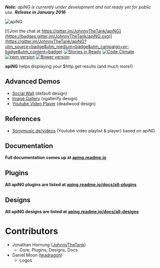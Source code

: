 _**Note:** apiNG is currently under development and not ready yet for public use. **Release in January 2016**_

[logo]: http://aping.io/logo/320/aping-logo.png "apiNG"
![apiNG][logo]

[![Join the chat at https://gitter.im/JohnnyTheTank/apiNG](https://badges.gitter.im/JohnnyTheTank/apiNG.svg)](https://gitter.im/JohnnyTheTank/apiNG?utm_source=badge&utm_medium=badge&utm_campaign=pr-badge&utm_content=badge)
[![Stories in Ready](https://badge.waffle.io/JohnnyTheTank/apiNG.svg?label=ready&title=Ready)](http://waffle.io/JohnnyTheTank/apiNG)
[![Code Climate](https://codeclimate.com/github/JohnnyTheTank/apiNG/badges/gpa.svg)](https://codeclimate.com/github/JohnnyTheTank/apiNG)
[![npm version](https://badge.fury.io/js/aping.png)](https://badge.fury.io/js/aping)
[![Bower version](https://badge.fury.io/bo/apiNG.png)](https://badge.fury.io/bo/apiNG)

**apiNG** helps displaying your $http.get results (and much more!)

## Advanced Demos
- [Social Wall](http://aping.io/#demo) (default design)
- [Image Gallery](https://rawgit.com/JohnnyTheTank/apiNG-design-xgallerify/master/demo/) (xgallerify design)
- [Youtube Video Player](https://rawgit.com/JohnnyTheTank/apiNG-design-deadwood/master/demo/) (deadwood design)

## References
- [Sonymusic.de/videos](https://sonymusic.de/videos) (Youtube video playlist & player) based on apiNG

## Documentation
**Full documentation comes up at [aping.readme.io](https://aping.readme.io)**

## Plugins
**All apiNG plugins are listed at [aping.readme.io/docs/all-plugins](https://aping.readme.io/docs/all-plugins)**

## Designs
**All apiNG designs are listed at [aping.readme.io/docs/all-designs](https://aping.readme.io/docs/all-designs)**

# Contributors
- Jonathan Hornung ([JohnnyTheTank](https://github.com/JohnnyTheTank))
    - Core, Plugins, Designs, Docs
- Daniel Moon ([teadragon](https://github.com/teadragon))
    - Logos